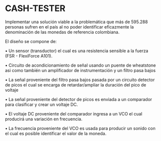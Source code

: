 # CASH-TESTER

Implementar una solución viable a la problemática que más de 595.288 personas sufren en el país al no poder identificar eficazmente la denominación de las monedas de referencia colombiana.

El diseño se compone de:

•	Un sensor (transductor) el cual es una resistencia sensible a la fuerza (FSR - FlexiForce A101). 

•	Circuito de acondicionamiento de señal usando un puente de wheatstone asi como también un amplificador de instrumentación y un filtro pasa bajos

•	La señal proveniente del filtro pasa bajos pasada por un circuito detector de picos el cual se encarga de retardar/ampliar la duración del pico de voltaje

•	La señal proveniente del detector de picos es enviada a un comparador para clasificar y crear un voltaje DC.

•	El voltaje DC proveniente del comparador ingresa a un VCO el cual producirá una variación en frecuencia. 

•	La frecuencia proveniente del VCO es usada para producir un sonido con el cual es posible identificar el valor de la moneda.

